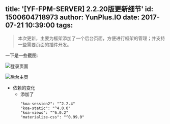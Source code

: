 title: '[YF-FPM-SERVER] 2.2.20版更新细节'
id: 1500604718973
author: YunPlus.IO
date: 2017-07-21 10:39:00
tags:
---
> 本次更新，主要为框架添加了一个后台页面，方便进行框架的管理；并支持一些需要页面的插件开发。

一下是一些截图:

![登录页面](http://olk3bzfd5.bkt.clouddn.com/pasted-1500604848835.png)

![后台主页](http://olk3bzfd5.bkt.clouddn.com/pasted-1500604887049.png)

- 依赖的变化
  - 添加了
    ```
    "koa-session2": "^2.2.4"
    "koa-static": "^4.0.0"
    "koa-views": "^6.0.2"
    "materialize-css": "^0.99.0"
    ```
    

    